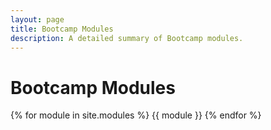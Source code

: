 ```yaml
---
layout: page
title: Bootcamp Modules
description: A detailed summary of Bootcamp modules.
---
```


# Bootcamp Modules

{% for module in site.modules %}
{{ module }}
{% endfor %}
